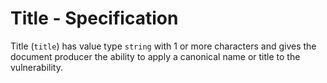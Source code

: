 # Title - Specification

Title (`title`) has value type `string` with 1 or more characters and gives the document producer the ability to apply a
canonical name or title to the vulnerability.
